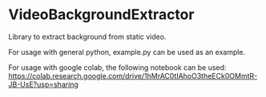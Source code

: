 # VideoBackgroundExtractor
Library to extract background from static video. 

For usage with general python, example.py can be used as an example.

For usage with google colab, the following notebook can be used: https://colab.research.google.com/drive/1hMrAC0tIAhoO3theECk0OMmtR-JB-UsE?usp=sharing
